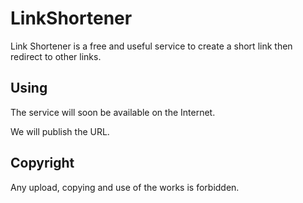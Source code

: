 # LinkShortener

Link Shortener is a free and useful service to create a short link then redirect to other links.

## Using

The service will soon be available on the Internet.

We will publish the URL.

## Copyright

Any upload, copying and use of the works is forbidden.
